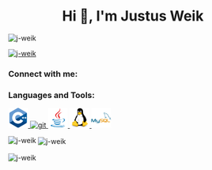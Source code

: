 <h1 align="center">Hi 👋, I'm Justus Weik</h1>
<p align="left"> <img src="https://komarev.com/ghpvc/?username=j-weik&label=Profile%20views&color=0e75b6&style=flat" alt="j-weik" /> </p>

<p align="left"> <a href="https://github.com/ryo-ma/github-profile-trophy"><img src="https://github-profile-trophy.vercel.app/?username=j-weik" alt="j-weik" /></a> </p>

<h3 align="left">Connect with me:</h3>
<p align="left">
</p>

<h3 align="left">Languages and Tools:</h3>
<p align="left"> <a href="https://www.w3schools.com/cpp/" target="_blank" rel="noreferrer"> <img src="https://raw.githubusercontent.com/devicons/devicon/master/icons/cplusplus/cplusplus-original.svg" alt="cplusplus" width="40" height="40"/> </a> <a href="https://git-scm.com/" target="_blank" rel="noreferrer"> <img src="https://www.vectorlogo.zone/logos/git-scm/git-scm-icon.svg" alt="git" width="40" height="40"/> </a> <a href="https://www.java.com" target="_blank" rel="noreferrer"> <img src="https://raw.githubusercontent.com/devicons/devicon/master/icons/java/java-original.svg" alt="java" width="40" height="40"/> </a> <a href="https://www.linux.org/" target="_blank" rel="noreferrer"> <img src="https://raw.githubusercontent.com/devicons/devicon/master/icons/linux/linux-original.svg" alt="linux" width="40" height="40"/> </a> <a href="https://www.mysql.com/" target="_blank" rel="noreferrer"> <img src="https://raw.githubusercontent.com/devicons/devicon/master/icons/mysql/mysql-original-wordmark.svg" alt="mysql" width="40" height="40"/> </a> </p>

<p><img align="left" src="https://github-readme-stats.vercel.app/api/top-langs?username=j-weik&show_icons=true&locale=en&layout=compact" alt="j-weik" /></p>

<p>&nbsp;<img align="center" src="https://github-readme-stats.vercel.app/api?username=j-weik&show_icons=true&locale=en" alt="j-weik" /></p>

<p><img align="center" src="https://github-readme-streak-stats.herokuapp.com/?user=j-weik&" alt="j-weik" /></p>
